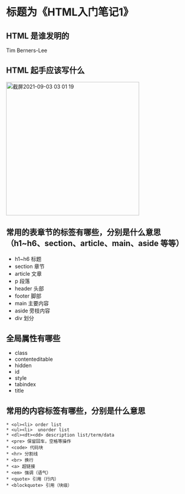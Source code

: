 # 标题为《HTML入门笔记1》

## HTML 是谁发明的
Tim Berners-Lee

## HTML 起手应该写什么
<img width="361" alt="截屏2021-09-03 03 01 19" src="https://user-images.githubusercontent.com/79064198/131901451-dfea239e-a9db-4192-98ce-64e84abe519e.png">

## 常用的表章节的标签有哪些，分别是什么意思（h1~h6、section、article、main、aside 等等）
* h1~h6 标题
* section 章节
* article 文章
* p 段落
* header 头部
* footer 脚部
* main 主要内容
* aside 旁枝内容
* div 划分

## 全局属性有哪些
* class
* contenteditable
* hidden
* id
* style
* tabindex
* title

## 常用的内容标签有哪些，分别是什么意思
```
* <ol><li> order list
* <ul><li>  unorder list
* <dl><dt><dd> description list/term/data
* <pre> 保留回车，空格等操作
* <code> 代码块
* <hr> 分割线
* <br> 换行
* <a> 超链接
* <em> 强调（语气）
* <quote> 引用（行内）
* <blockquote> 引用（块级）
```
